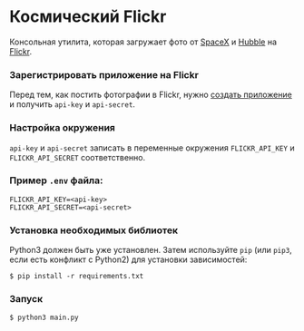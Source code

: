 # Космический Flickr

Консольная утилита, которая загружает фото от [SpaceX](https://www.spacex.com/) и [Hubble](https://hubblesite.org/) на [Flickr](https://www.flickr.com/).

### Зарегистрировать приложение на Flickr
Перед тем, как постить фотографии в Flickr, нужно [создать приложение](https://www.flickr.com/services/apps/create/) и получить `api-key` и `api-secret`.

### Настройка окружения
`api-key` и `api-secret` записать в переменные окружения `FLICKR_API_KEY` и `FLICKR_API_SECRET` соответственно.

### Пример `.env` файла:
```
FLICKR_API_KEY=<api-key>
FLICKR_API_SECRET=<api-secret>
```

### Установка необходимых библиотек
Python3 должен быть уже установлен. 
Затем используйте `pip` (или `pip3`, если есть конфликт с Python2) для установки зависимостей:
```
$ pip install -r requirements.txt
```

### Запуск
```
$ python3 main.py
```
